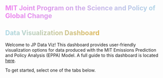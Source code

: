 

<H2 style="
    background-image: linear-gradient(to right, violet, lightblue);
    -webkit-background-clip: text;
    color: transparent;
    background-clip: text;
    -webkit-text-fill-color: transparent;
">
MIT Joint Program on the Science and Policy of Global Change
</H2>
</span>
<H2 style="
    background-image: linear-gradient(to right, lightblue, orange);
    -webkit-background-clip: text;
    color: transparent;
    background-clip: text;
    -webkit-text-fill-color: transparent;
">
Data Visualization Dashboard
</H2>
</span>

Welcome to JP Data Viz! This dashboard provides user-friendly visualization options for data produced with the MIT Emissions Prediction and Policy Analysis (EPPA) Model. A full guide to this dashboard is located [here](https://jp-data-viz.notion.site/MIT-JP-Data-Visualization-Dashboard-User-Guide-f696462c92bc4280a261ef67b1ab3bf3?pvs=4).

To get started, select one of the tabs below.